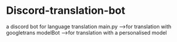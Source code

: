 # Discord-translation-bot
a discord bot for language translation
main.py -->for translation with googletrans
modelBot -->for translation with a personalised model

